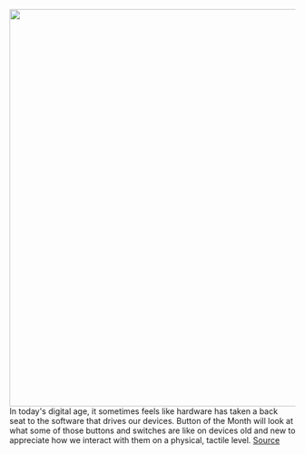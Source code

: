 <img src='https://cdn.vox-cdn.com/uploads/chorus_asset/file/11490453/a-01.0.png' width='700px' /><br/>
In today's digital age, it sometimes feels like hardware has taken a back seat to the software that drives our devices. Button of the Month will look at what some of those buttons and switches are like on devices old and new to appreciate how we interact with them on a physical, tactile level.
<a href='https://www.theverge.com/2020/2/21/21136537/tivo-skip-button-tv-dvr-fast-forward'> Source <a/>